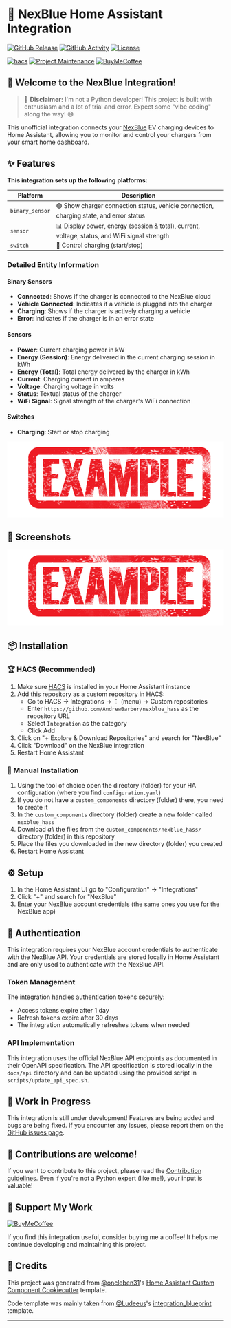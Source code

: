 # 🔌 NexBlue Home Assistant Integration

[![GitHub Release][releases-shield]][releases]
[![GitHub Activity][commits-shield]][commits]
[![License][license-shield]](LICENSE)

[![hacs][hacsbadge]][hacs]
[![Project Maintenance][maintenance-shield]][user_profile]
[![BuyMeCoffee][buymecoffeebadge]][buymecoffee]

## 🌟 Welcome to the NexBlue Integration!

> 🚨 **Disclaimer:** I'm not a Python developer! This project is built with enthusiasm and a lot of trial and error. Expect some "vibe coding" along the way! 😅

This unofficial integration connects your [NexBlue](https://nexblue.com/) EV charging devices to Home Assistant, allowing you to monitor and control your chargers from your smart home dashboard.

## ✨ Features

**This integration sets up the following platforms:**

| Platform        | Description                                                                                    |
| --------------- | ---------------------------------------------------------------------------------------------- |
| `binary_sensor` | 🟢 Show charger connection status, vehicle connection, charging state, and error status        |
| `sensor`        | 📊 Display power, energy (session & total), current, voltage, status, and WiFi signal strength |
| `switch`        | 🔌 Control charging (start/stop)                                                               |

### Detailed Entity Information

#### Binary Sensors

- **Connected**: Shows if the charger is connected to the NexBlue cloud
- **Vehicle Connected**: Indicates if a vehicle is plugged into the charger
- **Charging**: Shows if the charger is actively charging a vehicle
- **Error**: Indicates if the charger is in an error state

#### Sensors

- **Power**: Current charging power in kW
- **Energy (Session)**: Energy delivered in the current charging session in kWh
- **Energy (Total)**: Total energy delivered by the charger in kWh
- **Current**: Charging current in amperes
- **Voltage**: Charging voltage in volts
- **Status**: Textual status of the charger
- **WiFi Signal**: Signal strength of the charger's WiFi connection

#### Switches

- **Charging**: Start or stop charging

![example][exampleimg]

## 📱 Screenshots

![example][exampleimg]

## 📦 Installation

### 🏆 HACS (Recommended)

1. Make sure [HACS](https://hacs.xyz/) is installed in your Home Assistant instance
2. Add this repository as a custom repository in HACS:
   - Go to HACS → Integrations → ⋮ (menu) → Custom repositories
   - Enter `https://github.com/AndrewBarber/nexblue_hass` as the repository URL
   - Select `Integration` as the category
   - Click Add
3. Click on "+ Explore & Download Repositories" and search for "NexBlue"
4. Click "Download" on the NexBlue integration
5. Restart Home Assistant

### 🔧 Manual Installation

1. Using the tool of choice open the directory (folder) for your HA configuration (where you find `configuration.yaml`)
2. If you do not have a `custom_components` directory (folder) there, you need to create it
3. In the `custom_components` directory (folder) create a new folder called `nexblue_hass`
4. Download _all_ the files from the `custom_components/nexblue_hass/` directory (folder) in this repository
5. Place the files you downloaded in the new directory (folder) you created
6. Restart Home Assistant

## ⚙️ Setup

1. In the Home Assistant UI go to "Configuration" → "Integrations"
2. Click "+" and search for "NexBlue"
3. Enter your NexBlue account credentials (the same ones you use for the NexBlue app)

## 🔐 Authentication

This integration requires your NexBlue account credentials to authenticate with the NexBlue API. Your credentials are stored locally in Home Assistant and are only used to authenticate with the NexBlue API.

### Token Management

The integration handles authentication tokens securely:

- Access tokens expire after 1 day
- Refresh tokens expire after 30 days
- The integration automatically refreshes tokens when needed

### API Implementation

This integration uses the official NexBlue API endpoints as documented in their OpenAPI specification. The API specification is stored locally in the `docs/api` directory and can be updated using the provided script in `scripts/update_api_spec.sh`.

## 🚧 Work in Progress

This integration is still under development! Features are being added and bugs are being fixed. If you encounter any issues, please report them on the [GitHub issues page](https://github.com/AndrewBarber/nexblue_hass/issues).

## 🤝 Contributions are welcome!

If you want to contribute to this project, please read the [Contribution guidelines](CONTRIBUTING.md). Even if you're not a Python expert (like me!), your input is valuable!

## 💖 Support My Work

[![BuyMeCoffee][buymecoffeebadge]][buymecoffee]

If you find this integration useful, consider buying me a coffee! It helps me continue developing and maintaining this project.

## 🙏 Credits

This project was generated from [@oncleben31](https://github.com/oncleben31)'s [Home Assistant Custom Component Cookiecutter](https://github.com/oncleben31/cookiecutter-homeassistant-custom-component) template.

Code template was mainly taken from [@Ludeeus](https://github.com/ludeeus)'s [integration_blueprint][integration_blueprint] template.

---

[integration_blueprint]: https://github.com/custom-components/integration_blueprint
[buymecoffee]: https://www.buymeacoffee.com/andrewbarber
[buymecoffeebadge]: https://img.shields.io/badge/buy%20me%20a%20coffee-donate-yellow.svg?style=for-the-badge
[commits-shield]: https://img.shields.io/github/commit-activity/y/AndrewBarber/nexblue_hass.svg?style=for-the-badge
[commits]: https://github.com/AndrewBarber/nexblue_hass/commits/main
[hacs]: https://hacs.xyz
[hacsbadge]: https://img.shields.io/badge/HACS-Custom-orange.svg?style=for-the-badge
[exampleimg]: example.png
[license-shield]: https://img.shields.io/github/license/AndrewBarber/nexblue_hass.svg?style=for-the-badge
[maintenance-shield]: https://img.shields.io/badge/maintainer-%40AndrewBarber-blue.svg?style=for-the-badge
[releases-shield]: https://img.shields.io/github/release/AndrewBarber/nexblue_hass.svg?style=for-the-badge
[releases]: https://github.com/AndrewBarber/nexblue_hass/releases
[user_profile]: https://github.com/AndrewBarber
